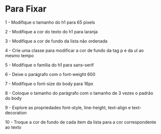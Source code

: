 # Para Fixar

1 - Modifique o tamanho do h1 para 65 pixels

2 - Modifique a cor do texto do h1 para laranja

3 - Modifique a cor de fundo da lista não ordenada

4 - Crie uma classe para modificar a cor de fundo da tag p e da ul ao mesmo tempo

5 - Modifique o família do h1 para sans-serif

6 - Deixe o parágrafo com o font-weight 600

7 - Modifique o font-size do body para 16px

8 - Coloque o tamanho do parágrafo com o tamanho de 3 vezes o padrão do body

9 - Explore as propriedades font-style, line-height, text-align e text-decoration

10 - Troque  a cor de fundo de cada item da lista para a cor correspondente ao texto
